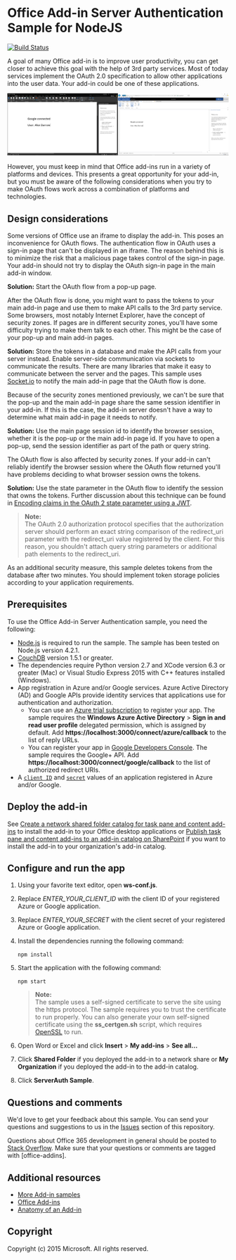 # Office Add-in Server Authentication Sample for NodeJS

[![Build Status](https://travis-ci.org/OfficeDev/Office-Add-in-NodeJS-ServerAuth.svg?branch=master)](https://travis-ci.org/OfficeDev/Office-Add-in-NodeJS-ServerAuth)

A goal of many Office add-in is to improve user productivity, you can get closer to achieve this goal with the help of 3rd party services. Most of today services implement the OAuth 2.0 specification to allow other applications into the user data. Your add-in could be one of these applications.

![Office Add-in Server Authentication Sample screenshot](/readme-images/Office-Add-in-NodeJS-ServerAuth.png)

However, you must keep in mind that Office add-ins run in a variety of platforms and devices. This presents a great opportunity for your add-in, but you must be aware of the following considerations when you try to make OAuth flows work across a combination of platforms and technologies.

## Design considerations

Some versions of Office use an iframe to display the add-in. This poses an inconvenience for OAuth flows. The authentication flow in OAuth uses a sign-in page that can't be displayed in an iframe. The reason behind this is to minimize the risk that a malicious page takes control of the sign-in page. Your add-in should not try to display the OAuth sign-in page in the main add-in window.

**Solution:** Start the OAuth flow from a pop-up page.

After the OAuth flow is done, you might want to pass the tokens to your main add-in page and use them to make API calls to the 3rd party service. 
Some browsers, most notably Internet Explorer, have the concept of security zones. If pages are in different security zones, you'll have some difficulty trying to make them talk to each other. This might be the case of your pop-up and main add-in pages.

**Solution:** Store the tokens in a database and make the API calls from your server instead. Enable server-side communication via sockets to communicate the results. There are many libraries that make it easy to communicate between the server and the pages. This sample uses [Socket.io](http://socket.io) to notify the main add-in page that the OAuth flow is done.

Because of the security zones mentioned previously, we can't be sure that the pop-up and the main add-in page share the same session identifier in your add-in. If this is the case, the add-in server doesn't have a way to determine what main add-in page it needs to notify.

**Solution:** Use the main page session id to identify the browser session, whether it is the pop-up or the main add-in page id. If you have to open a pop-up, send the session identifier as part of the path or query string.

The OAuth flow is also affected by security zones. If your add-in can't reliably identify the browser session where the OAuth flow returned you'll have problems deciding to what browser session owns the tokens.

**Solution:** Use the state parameter in the OAuth flow to identify the session that owns the tokens. Further discussion about this technique can be found in [Encoding claims in the OAuth 2 state parameter using a JWT](https://tools.ietf.org/html/draft-bradley-oauth-jwt-encoded-state-04). 

> **Note:** <br /> The OAuth 2.0 authorization protocol specifies that the authorization server should perform an exact string comparison of the redirect_uri parameter with the redirect_uri value registered by the client. For this reason, you shouldn't attach query string parameters or additional path elements to the redirect_uri. 

As an additional security measure, this sample deletes tokens from the database after two minutes. You should implement token storage policies according to your application requirements.

## Prerequisites

To use the Office Add-in Server Authentication sample, you need the following:

* [Node.js](https://nodejs.org/) is required to run the sample. The sample has been tested on Node.js version 4.2.1.
* [CouchDB](https://couchdb.apache.org) version 1.5.1 or greater.
* The dependencies require Python version 2.7 and XCode version 6.3 or greater (Mac) or Visual Studio Express 2015 with C++ features installed (Windows).
* App registration in Azure and/or Google services. Azure Active Directory (AD) and Google APIs provide identity services that applications use for authentication and authorization.
    * You can use an [Azure trial subscription](https://account.windowsazure.com/SignUp) to register your app. The sample requires the **Windows Azure Active Directory** > **Sign in and read user profile** delegated permission, which is assigned by default. Add **https://localhost:3000/connect/azure/callback** to the list of reply URLs.
    * You can register your app in [Google Developers Console](https://console.developers.google.com/). The sample requires the Google+ API. Add **https://localhost:3000/connect/google/callback** to the list of authorized redirect URIs.
* A [```client ID```](app/Constants.php#L29) and [```secret```](app/Constants.php#L30) values of an application registered in Azure and/or Google.

## Deploy the add-in

See [Create a network shared folder catalog for task pane and content add-ins](https://msdn.microsoft.com/library/office/fp123503.aspx) to install the add-in to your Office desktop applications or [Publish task pane and content add-ins to an add-in catalog on SharePoint](https://msdn.microsoft.com/library/office/fp123517.aspx) if you want to install the add-in to your organization's add-in catalog.

## Configure and run the app

1. Using your favorite text editor, open **ws-conf.js**.
2. Replace *ENTER_YOUR_CLIENT_ID* with the client ID of your registered Azure or Google application.
3. Replace *ENTER_YOUR_SECRET* with the client secret of your registered Azure or Google application.
4. Install the dependencies running the following command:
    ```
    npm install
    ```
5. Start the application with the following command:
    ```
    npm start
    ```

    > **Note:** <br />
    The sample uses a self-signed certificate to serve the site using the https protocol. The sample requires you to trust the certificate to run properly. You can also generate your own self-signed certificate using the **ss_certgen.sh** script, which requires [OpenSSL](http://www.openssl.org/) to run.
6. Open Word or Excel and click **Insert** > **My add-ins** > **See all...**    
7. Click **Shared Folder** if you deployed the add-in to a network share or **My Organization** if you deployed the add-in to the add-in catalog.
8. Click **ServerAuth Sample**.

## Questions and comments

We'd love to get your feedback about this sample. You can send your questions and suggestions to us in the [Issues](https://github.com/OfficeDev/Office-Add-in-NodeJS-ServerAuth/issues) section of this repository.

Questions about Office 365 development in general should be posted to [Stack Overflow](http://stackoverflow.com/questions/tagged/office-addins). Make sure that your questions or comments are tagged with [office-addins].
  
## Additional resources

* [More Add-in samples](https://github.com/OfficeDev?utf8=%E2%9C%93&query=-Add-in)
* [Office Add-ins](http://msdn.microsoft.com/library/office/jj220060.aspx)
* [Anatomy of an Add-in](https://msdn.microsoft.com/library/office/jj220082.aspx#StartBuildingApps_AnatomyofApp)

## Copyright
Copyright (c) 2015 Microsoft. All rights reserved.
